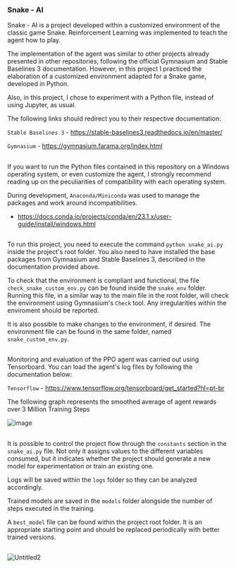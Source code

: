 ### Snake - AI

Snake - AI is a project developed within a customized environment of the classic game Snake. Reinforcement Learning was implemented to teach the agent how to play.

The implementation of the agent was similar to other projects already presented in other repositories, following the official Gymnasium and Stable Baselines 3 documentation. However, in this project I practiced the elaboration of a customized environment adapted for a Snake game, developed in Python.

Also, in this project, I chose to experiment with a Python file, instead of using Jupyter, as usual.

The following links should redirect you to their respective documentation:

```Stable Baselines 3``` - https://stable-baselines3.readthedocs.io/en/master/

```Gymnasium``` - https://gymnasium.farama.org/index.html

##

If you want to run the Python files contained in this repository on a Windows operating system, or even customize the agent, I strongly recommend reading up on the peculiarities of compatibility with each operating system.

During development, ```Anaconda/Miniconda``` was used to manage the packages and work around incompatibilities.
- https://docs.conda.io/projects/conda/en/23.1.x/user-guide/install/windows.html

## 

To run this project, you need to execute the command ```python snake_ai.py``` inside the project's root folder. You also need to have installed the base packages from Gymnasium and Stable Baselines 3, described in the documentation provided above.

To check that the environment is compliant and functional, the file ```check_snake_custom_env.py``` can be found inside the ```snake_env``` folder. Running this file, in a similar way to the main file in the root folder, will check the environment using Gymnasium's ```Check``` tool. Any irregularities within the enviroment should be reported.

It is also possible to make changes to the environment, if desired. The environment file can be found in the same folder, named ```snake_custom_env.py```.

##

Monitoring and evaluation of the PPO agent was carried out using Tensorboard. You can load the agent's log files by following the documentation below:

```Tensorflow``` - https://www.tensorflow.org/tensorboard/get_started?hl=pt-br

The following graph represents the smoothed average of agent rewards over 3 Million Training Steps

![image](https://github.com/Henrique-Bidarte/snake-ai/assets/134324510/14b01754-9fdd-471f-9112-e47e787e218a)

##

It is possible to control the project flow through the ```constants``` section in the ```snake_ai.py``` file. Not only it assigns values ​​to the different variables consumed, but it indicates whether the project should generate a new model for experimentation or train an existing one.

Logs will be saved within the ```logs``` folder so they can be analyzed accordingly.

Trained models are saved in the ```models``` folder alongside the number of steps executed in the training.

A ```best_model``` file can be found within the project root folder. It is an appropriate starting point and should be replaced periodically with better trained versions.

##

![Untitled2](https://github.com/Henrique-Bidarte/snake-ai/assets/134324510/d6065680-8ab3-484e-b299-8b6fa1540ada)
